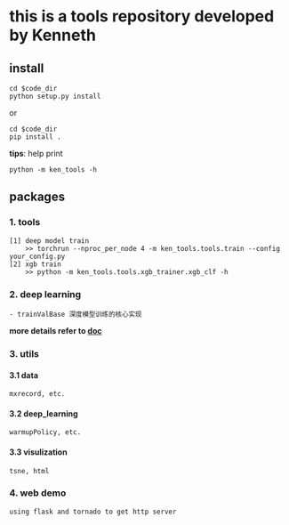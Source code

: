 # this is a tools repository developed by Kenneth
## install
    cd $code_dir
    python setup.py install
or

    cd $code_dir
    pip install .

**tips**: help print
    
    python -m ken_tools -h    
    
## packages
### 1. tools
    [1] deep model train
        >> torchrun --nproc_per_node 4 -m ken_tools.tools.train --config your_config.py
    [2] xgb train
        >> python -m ken_tools.tools.xgb_trainer.xgb_clf -h
    
### 2. deep learning
    - trainValBase 深度模型训练的核心实现
 **more details refer to [doc](./docs/deep_learning.md)**
 
### 3. utils
#### 3.1 data
    mxrecord, etc.
#### 3.2 deep_learning
    warmupPolicy, etc.
#### 3.3 visulization 
    tsne, html
    
### 4. web demo
    using flask and tornado to get http server
    
        


